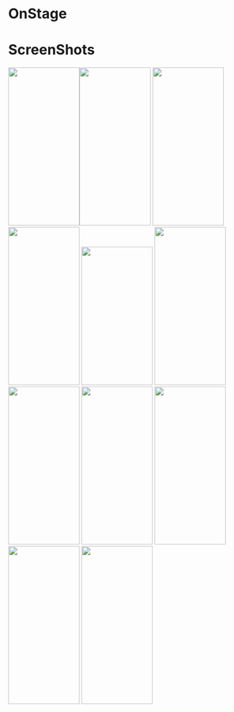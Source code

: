 # OnStage
 
 <h1> ScreenShots </h1>
 
 <img src="https://user-images.githubusercontent.com/58820290/143009658-8d30e6a5-bcd7-42bc-bfed-eabe55e68c29.jpg" width="144" height="320"><img src="https://user-images.githubusercontent.com/58820290/143009674-eb69a703-1d7b-44ad-94d1-31b032bbe2a6.jpg" width="144" height="320"> <img src="https://user-images.githubusercontent.com/58820290/143009675-29460dfd-0437-49ba-b7ba-683160dbada6.jpg" width="144" height="320"> <img src="https://user-images.githubusercontent.com/58820290/143009656-98081efe-1458-412c-83fb-f315700351f9.jpg" width="144" height="320"> <img src="https://user-images.githubusercontent.com/58820290/143009663-bd57494b-1b3b-418a-b12e-91feb81ce338.jpg" width="144" height="280"> <img src="https://user-images.githubusercontent.com/58820290/143009661-c126dcf1-f3a8-47a6-b05b-ee4d0c6a08c2.jpg" width="144" height="320"> <img src="https://user-images.githubusercontent.com/58820290/143009649-959fa7fc-1ea6-476f-b0c9-e5e58a829f1d.jpg" width="144" height="320"> <img src="https://user-images.githubusercontent.com/58820290/143009646-127640f3-8e7b-418f-abab-bdea7f151d3f.jpg" width="144" height="320"> <img src="https://user-images.githubusercontent.com/58820290/143009654-7bb052e1-dbf9-4505-a0ee-6c8828ec0a1b.jpg" width="144" height="320"> <img src="https://user-images.githubusercontent.com/58820290/143009668-af2c0443-e30b-4deb-9253-31316b806f36.jpg" width="144" height="320"> <img src="https://user-images.githubusercontent.com/58820290/143009670-71cd6ee5-3a99-4758-aa05-d0b1bc2dc395.jpg" width="144" height="320">
